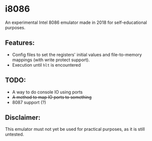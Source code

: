 # i8086

An experimental Intel 8086 emulator made in 2018 for self-educational purposes.

## Features:

- Config files to set the registers' initial values and file-to-memory mappings (with write protect support).
- Execution until `hlt` is encountered

## TODO:
- A way to do console IO using ports
- ~~A method to map IO ports to something~~
- 8087 support (?)

## Disclaimer:

This emulator must not yet be used for practical purposes, as it is still untested.